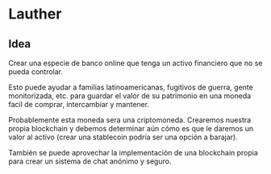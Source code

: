 # Lauther

## Idea

Crear una especie de banco online que tenga un activo financiero que no se pueda controlar.

Esto puede ayudar a familias latinoamericanas, fugitivos de guerra, gente monitorizada, etc. para guardar el valor de su patrimonio en una moneda facil de comprar, intercambiar y mantener.

Probablemente esta moneda sera una criptomoneda. Crearemos nuestra propia blockchain y debemos determinar aún cómo es que le daremos un valor al activo (crear una stablecoin podría ser una opción a barajar).

También se puede aprovechar la implementación de una blockchain propia para crear un sistema de chat anónimo y seguro.
